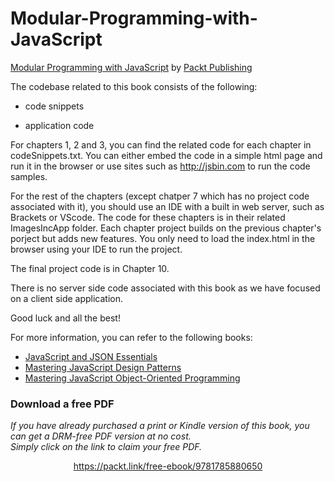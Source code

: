 


# Modular-Programming-with-JavaScript
[Modular Programming with JavaScript](https://www.packtpub.com/web-development/modular-programming-javascript?utm_source=GitHub&utm_medium=repository&utm_campaign=9781785880650) by [Packt Publishing](https://www.packtpub.com/)


The codebase related to this book consists of the following:

- code snippets

- application code

For chapters 1, 2 and 3, you can find the related code for each chapter in codeSnippets.txt.
You can either embed the code in a simple html page and run it in the browser or use sites such as http://jsbin.com to run the code samples.

For the rest of the chapters (except chatper 7 which has no project code associated with it), you should use an IDE with a built in web server, such as Brackets or VScode. The code for these chapters is in their related ImagesIncApp folder. Each chapter project builds on the previous chapter's porject but adds new features. You only need to load the index.html in the browser using your IDE to run the project.

The final project code is in Chapter 10.

There is no server side code associated with this book as we have focused on a client side application.

Good luck and all the best!

For more information, you can refer to the following books:
* [JavaScript and JSON Essentials](https://www.packtpub.com/web-development/javascript-and-json-essentials?utm_source=GitHub&utm_medium=repository&utm_campaign=9781783286034)
* [Mastering JavaScript Design Patterns](https://www.packtpub.com/application-development/mastering-javascript-design-patterns?utm_source=GitHub&utm_medium=repository&utm_campaign=9781783987986)
* [Mastering JavaScript Object-Oriented Programming](https://www.packtpub.com/web-development/mastering-javascript-object-oriented-programming?utm_source=GitHub&utm_medium=repository&utm_campaign=9781785889103)
### Download a free PDF

 <i>If you have already purchased a print or Kindle version of this book, you can get a DRM-free PDF version at no cost.<br>Simply click on the link to claim your free PDF.</i>
<p align="center"> <a href="https://packt.link/free-ebook/9781785880650">https://packt.link/free-ebook/9781785880650 </a> </p>
